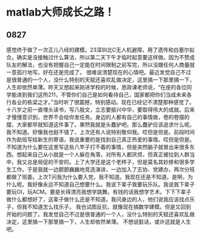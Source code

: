 # matlab大师成长之路！

## 0827
感觉终于做了一次正儿八经的建模。23深圳北C无人机避障，用了遗传和白塞尔拟合。确实是没接触过什么算法，所以第二天下午才临时起意要这样做。因为不赞成队友的解法，也没有把握自己一定能在时间限制之前写完，所以没跟任何人商量就一意孤行地写。好在还是完成了。
很难说清楚现在的心情吧。最近发觉自己不过是很普通的一个人，没什么特别的天赋还喜欢乱做决定，这里搞一下那里搞一下，人生却依然单薄。昨天又想起来刚进学校的时候，思政课老师说，“在座的各位同学能进到我们这所211，不管你们自己是如何看待自己，国家都把你们当成未来各行各业的栋梁之才。”当时听了很震撼，特别感动。现在已经记不清楚那种感觉了。十八岁之前一直埋头读书，写八股文，立志要振兴中华，要取得伟大的成就。后来才慢慢意识到，世界不会给你发任务。身边的人都有自己的事情做，卷的卷摆的摆，大家都早就知道这件事了。果然我就是头蠢驴吧。那么蠢驴应该追求什么呢。我不知道。好像我也挺不错了，上次还有人说特别敬仰我。哎但是但是。前段时间作为助班写给新生的寄语，我说重要的是找到自己真正热爱的事情。哎但是但是。
不知道为什么要在这里写这些八竿子打不着的事情，但是突然脑子就冒出来很多东西。想起来自己从小就是一个人躲在角落，对所有人都厌烦，但真正被拉到人群当中，我又总是局促的不安的。上了大学还是这个老样子，但是莫名其妙掺和很多学生工作。于是我就一边颤颤巍巍地竞选演讲，一边加入了志协、党建办，两次分班都做了班委。上次T问我为什么要入党，我不知道。我现在还是不知道。是啊，为什么呢。我好像永远不知道自己想要什么。我说下辈子我要玩乐队。我说我下辈子要玩OI，玩ACM。要是长得漂亮我想学跳舞。有钱的话我想学艺术。下下下辈子做什么都想好了，这辈子做什么还是不知道。我问身边的人，他们说我应该找点乐子，但我不知道怎么找乐子。
我也试图反抗，就像现在搞数学建模。但是又回到开始的问题了。我发觉自己不过是很普通的一个人，没什么特别的天赋还喜欢乱做决定，这里搞一下那里搞一下，人生却依然单薄。
不想说脏话，或许这就是人生吧。
